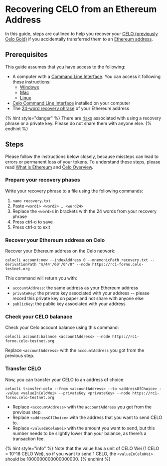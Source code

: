 # Recovering CELO from an Ethereum Address

In this guide, steps are outlined to help you recover your [CELO (previously Celo Gold)](../overview.md#background-and-key-concepts) if you accidentally transferred them to an [Ethereum address](https://en.wikipedia.org/wiki/Ethereum#Addresses).

## Prerequisites

This guide assumes that you have access to the following:

- A computer with a [Command Line Interface](https://en.wikipedia.org/wiki/Command-line_interface). You can access it following these instructions:
    - [Windows](https://www.howtogeek.com/270810/how-to-quickly-launch-a-bash-shell-from-windows-10s-file-explorer/)
    - [Mac](https://macpaw.com/how-to/use-terminal-on-mac)
    - [Linux](https://askubuntu.com/questions/196212/how-do-you-open-a-command-line)
- [Celo Command Line Interface](../command-line-interface/introduction.md) installed on your computer
- The [24-word recovery phrase](https://kb.myetherwallet.com/en/security-and-privacy/what-is-a-mnemonic-phrase/) of your Ethereum address

{% hint style="danger" %}
There are [risks](https://www.cryptomathic.com/news-events/blog/cryptographic-key-management-the-risks-and-mitigations) associated with using a recovery phrase or a private key. Please do not share them with anyone else.
{% endhint %}

## Steps

Please follow the instructions below closely, because missteps can lead to errors or permanent loss of your tokens. To understand these steps, please read [What is Ethereum](https://ethereum.org/en/what-is-ethereum/) and [Celo Overview](https://docs.celo.org/overview).


### Prepare your recovery phases

Write your recovery phrase to a file using the following commands:

1. `nano recovery.txt`
2. Paste `<word1> <word2> … <word24>`
3. Replace the `<word>`s in brackets with the 24 words from your recovery phrase
4. Press ctrl-o to save
5. Press ctrl-x to exit

### Recover your Ethereum address on Celo

Recover your Ethereum address on the Celo network:

```
celocli account:new --indexAddress 0 --mnemonicPath recovery.txt --derivationPath "m/44'/60'/0'/0" --node https://rc1-forno.celo-testnet.org
```

This command will return you with:

- `accountAddress`: the same address as your Ethereum address
- `privateKey`: the private key associated with your address -- please record this private key on paper and not share with anyone else
- `publicKey`: the public key associated with your address

### Check your CELO balanace

Check your Celo account balance using this command:

```
celocli account:balance <accountAddress> --node https://rc1-forno.celo-testnet.org
```

Replace `<accountAddress>` with the `accountAddress` you got from the previous step.

### Transfer CELO

Now, you can transfer your CELO to an address of choice:

```
celocli transfer:celo --from <accountAddress> --to <addressOfChoice> --value <valueInCeloWei> --privateKey <privateKey> --node https://rc1-forno.celo-testnet.org
```

- Replace `<accountAddress>` with the `accountAddress` you got from the previous step.
- Replace `<addressOfChoice>` with the address that you want to send CELO to.
- Replace `<valueInCeloWei>` with the amount you want to send, but this number needs to be slightly lower than your balance, as there’s a transaction fee.

{% hint style="info" %}
Note that the value has a unit of CELO Wei (1 CELO = 10^18 CELO Wei), so if you want to send 1 CELO, the `<valueInCeloWei>` should be 1000000000000000000.
{% endhint %}
